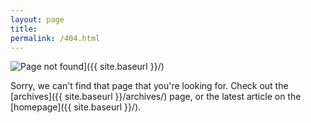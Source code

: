 ```yaml
---
layout: page
title: 
permalink: /404.html
---
```


<img src="{{ site.baseurl }}/images/error.png" alt="Page not found"/>]({{ site.baseurl }}/)

Sorry, we can't find that page that you're looking for. Check out the [archives]({{ site.baseurl }}/archives/) page, or the latest article on the [homepage]({{ site.baseurl }}/).



